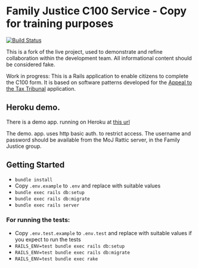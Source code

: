 # Family Justice C100 Service - Copy for training purposes

[![Build
Status](https://travis-ci.org/ministryofjustice/c100-application.svg?branch=master)](https://travis-ci.org/ministryofjustice/c100-application)

This is a fork of the live project, used to demonstrate and refine collaboration within the development team. All informational content should be considered fake.

Work in progress: This is a Rails application to enable citizens
to complete the C100 form. It is based on software patterns developed for the
[Appeal to the Tax Tribunal][taxtribs] application.

## Heroku demo.

There is a demo app. running on Heroku at [this url][heroku-demo]

The demo. app. uses http basic auth. to restrict access. The username and
password should be available from the MoJ Rattic server, in the Family Justice group.

## Getting Started

* `bundle install`
* Copy `.env.example` to `.env` and replace with suitable values
* `bundle exec rails db:setup`
* `bundle exec rails db:migrate`
* `bundle exec rails server`

### For running the tests:

* Copy `.env.test.example` to `.env.test` and replace with suitable values if you expect to run the tests
* `RAILS_ENV=test bundle exec rails db:setup`
* `RAILS_ENV=test bundle exec rails db:migrate`
* `RAILS_ENV=test bundle exec rake`


[taxtribs]: https://github.com/ministryofjustice/tax-tribunals-datacapture
[heroku-demo]: https://c100-demo.herokuapp.com
